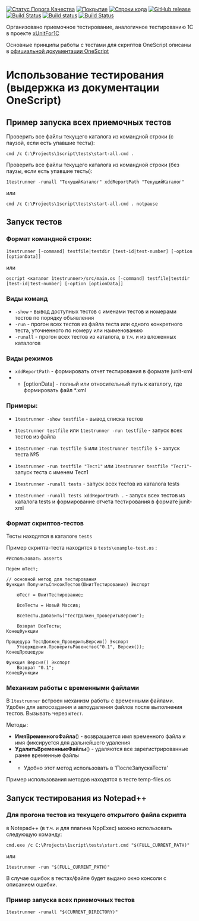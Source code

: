 [![Статус Порога Качества](https://sonar.openbsl.ru/api/project_badges/measure?project=1testrunner&metric=alert_status)](https://sonar.openbsl.ru/dashboard?id=1testrunner) [![Покрытие](https://sonar.openbsl.ru/api/project_badges/measure?project=1testrunner&metric=coverage)](https://sonar.openbsl.ru/dashboard?id=1testrunner) [![Строки кода](https://sonar.openbsl.ru/api/project_badges/measure?project=1testrunner&metric=ncloc)](https://sonar.openbsl.ru/dashboard?id=1testrunner) [![GitHub release](https://img.shields.io/github/release/artbear/1testrunner.svg)](https://github.com/artbear/1testrunner/releases) [![Build Status](http://build.oscript.io/buildStatus/icon?job=oscript-library/1testrunner/develop)](http://build.oscript.io/job/oscript-library/job/1testrunner/job/develop/) [![Build status](https://ci.appveyor.com/api/projects/status/7sgdu30u1yqbot4m?svg=true)](https://ci.appveyor.com/project/artbear/1testrunner) [![Build Status](https://travis-ci.org/artbear/1testrunner.svg)](https://travis-ci.org/artbear/1testrunner)

Организовано приемочное тестирование, аналогичное тестированию 1C в проекте [xUnitFor1C](https://github.com/xDrivenDevelopment/xUnitFor1C/wiki)

Основные принципы работы с тестами для скриптов OneScript описаны в [официальной документации OneScript](http://oscript.io/docs/page/testing)

# Использование тестирования (выдержка из документации OneScript)

## Пример запуска всех приемочных тестов ###

Проверить все файлы текущего каталога из командной строки (с паузой, если есть упавшие тесты):

    cmd /c C:\Projects\1script\tests\start-all.cmd .

Проверить все файлы текущего каталога из командной строки (без паузы, если есть упавшие тесты):

    1testrunner -runall "ТекущийКаталог" xddReportPath "ТекущийКаталог"

или

    cmd /c C:\Projects\1script\tests\start-all.cmd . notpause

## Запуск тестов ###

### Формат командной строки:

    1testrunner [-command] testfile|testdir [test-id|test-number] [-option [optionData]]

или

    oscript <каталог 1testrunner>/src/main.os [-command] testfile|testdir [test-id|test-number] [-option [optionData]]

### Виды команд

* `-show` - вывод доступных тестов с именами тестов и номерами тестов по порядку объявления
* `-run` - прогон всех тестов из файла теста или одного конкретного теста, уточненного по номеру или наименованию
* `-runall` - прогон всех тестов из каталога, в т.ч. и из вложенных каталогов

### Виды режимов

* `xddReportPath` - формировать отчет тестирования в формате junit-xml
* * [optionData] - полный или относительный путь к каталогу, где формировать файл *.xml

### Примеры:

* `1testrunner -show testfile` - вывод списка тестов
* `1testrunner testfile` или `1testrunner -run testfile` - запуск всех тестов из файла
* `1testrunner -run testfile 5` или `1testrunner testfile 5` - запуск теста №5
* `1testrunner -run testfile "Тест1"` или `1testrunner testfile "Тест1"`- запуск теста с именем Тест1

* `1testrunner -runall tests` - запуск всех тестов из каталога tests
* `1testrunner -runall tests xddReportPath .` - запуск всех тестов из каталога tests и формирование отчета тестирования в формате  junit-xml

### Формат скриптов-тестов

Тесты находятся в каталоге `tests`

Пример скрипта-теста находится в `tests\example-test.os` :

```bsl
#Использовать asserts

Перем юТест;

// основной метод для тестирования
Функция ПолучитьСписокТестов(ЮнитТестирование) Экспорт

	юТест = ЮнитТестирование;

	ВсеТесты = Новый Массив;

	ВсеТесты.Добавить("ТестДолжен_ПроверитьВерсию");

	Возврат ВсеТесты;
КонецФункции

Процедура ТестДолжен_ПроверитьВерсию() Экспорт
	Утверждения.ПроверитьРавенство("0.1", Версия());
КонецПроцедуры

Функция Версия() Экспорт
	Возврат "0.1";
КонецФункции
```

### Механизм работы с временными файлами

В `1testrunner` встроен механизм работы с временными файлами.
Удобен для автосоздания и автоудаления файлов после выполнения тестов.
Вызывать через `юТест`.

Методы:

* **ИмяВременногоФайла**() - возвращается имя временного файла и имя фиксируется для дальнейшего удаления
* **УдалитьВременныеФайлы**() - удаляются все зарегистрированные ранее временные файлы
* * Удобно этот метод использовать в 'ПослеЗапускаТеста'

Пример использования методов находятся в тесте temp-files.os

## Запуск тестирования из Notepad++

### Для прогона тестов из текущего открытого файла скрипта

в Notepad++ (в т.ч. и для плагина NppExec) можно использовать следующую команду:

    cmd.exe /c C:\Projects\1script\tests\start.cmd "$(FULL_CURRENT_PATH)"

или

    1testrunner -run "$(FULL_CURRENT_PATH)"

В случае ошибок в тестах/файле будет выдано окно консоли с описанием ошибки.

### Пример запуска всех приемочных тестов ###

    1testrunner -runall "$(CURRENT_DIRECTORY)"
